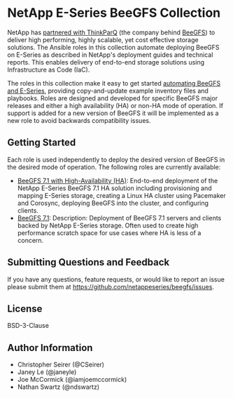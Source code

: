 NetApp E-Series BeeGFS Collection
=================================
NetApp has [partnered with ThinkParQ](https://blog.netapp.com/solution-support-for-beegfs-and-e-series/) (the company behind [BeeGFS](https://blog.netapp.com/beegfs-for-beginners/)) to deliver high performing, highly scalable, yet cost effective storage solutions. The Ansible roles in this collection automate deploying BeeGFS on E-Series as described in NetApp's deployment guides and technical reports. This enables delivery of end-to-end storage solutions using Infrastructure as Code (IaC). 

The roles in this collection make it easy to get started [automating BeeGFS and E-Series](https://blog.netapp.com/deploying-beegfs-eseries), providing copy-and-update example inventory files and playbooks. Roles are designed and developed for specific BeeGFS major releases and either a high availability (HA) or non-HA mode of operation. If support is added for a new version of BeeGFS it will be implemented as a new role to avoid backwards compatibility issues.

Getting Started
---------------
Each role is used independently to deploy the desired version of BeeGFS in the desired mode of operation. The following roles are currently available:

* [BeeGFS 7.1 with High-Availability (HA)](https://github.com/netappeseries/beegfs/blob/master/roles/beegfs_ha_7_1/README.md): End-to-end deployment of the NetApp E-Series BeeGFS 7.1 HA solution including provisioning and mapping E-Series storage, creating a Linux HA cluster using Pacemaker and Corosync, deploying BeeGFS into the cluster, and configuring clients.
* [BeeGFS 7.1](https://github.com/netappeseries/beegfs/blob/master/roles/nar_santricity_beegfs_7_1/README.md): Description: Deployment of BeeGFS 7.1 servers and clients backed by NetApp E-Series storage. Often used to create high performance scratch space for use cases where HA is less of a concern.

Submitting Questions and Feedback
---------------------------------
If you have any questions, feature requests, or would like to report an issue please submit them at https://github.com/netappeseries/beegfs/issues.

License
-------
BSD-3-Clause

Author Information
------------------
- Christopher Seirer (@CSeirer)
- Janey Le (@janeyle)
- Joe McCormick (@iamjoemccormick)
- Nathan Swartz (@ndswartz)
